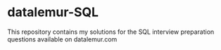 # datalemur-SQL
This repository contains my solutions for the SQL interview preparation questions available on datalemur.com
